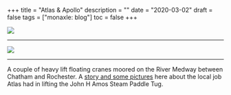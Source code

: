 +++
title = "Atlas & Apollo"
description = ""
date = "2020-03-02"
draft = false
tags = ["monaxle: blog"]
toc = false
+++

<img style="display:block;margin:auto" src="https://i.ibb.co/chtGbxrq/apollo-atlas-on-the-medway-at-chatham-5151655127-o.png">

---

<img style="display:block;margin:auto" src="https://i.ibb.co/NdWmNKLv/misty-cranes-5770938699-o.png">

---

A couple of heavy lift floating cranes moored on the River Medway between Chatham and Rochester. A [story and some pictures](https://www.medwaymaritimetrust.org.uk/johnhamos/pages/history.html) here about the local job Atlas had in lifting the John H Amos Steam Paddle Tug.